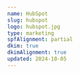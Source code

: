 ```yaml
---
name: HubSpot
slug: hubspot
logo: hubspot.jpg
type: marketing
spfAlignment: partial
dkim: true
dkimAlignment: true
updated: 2024-10-05
---
```

